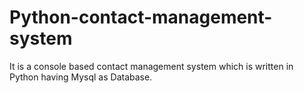 # Python-contact-management-system
It is a console based contact management system which is written in Python having Mysql as Database.
